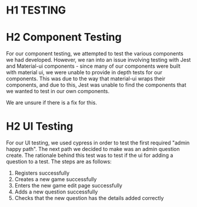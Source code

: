 # H1 TESTING

# H2 Component Testing

For our component testing, we attempted to test the various components we had developed. However, we ran into an issue involving testing with Jest and Material-ui components - since many of our components were built with material ui, we were unable to provide in depth tests for our components. This was due to the way that material-ui wraps their components, and due to this, Jest was unable to find the components that we wanted to test in our own components.

We are unsure if there is a fix for this.

# H2 UI Testing

For our UI testing, we used cypress in order to test the first required "admin happy path". The next path we decided to make was an admin question create. The rationale behind this test was to test if the ui for adding a question to a test. The steps are as follows:

1. Registers successfully
2. Creates a new game successfully
3. Enters the new game edit page successfully
4. Adds a new question successfully
5. Checks that the new question has the details added correctly
